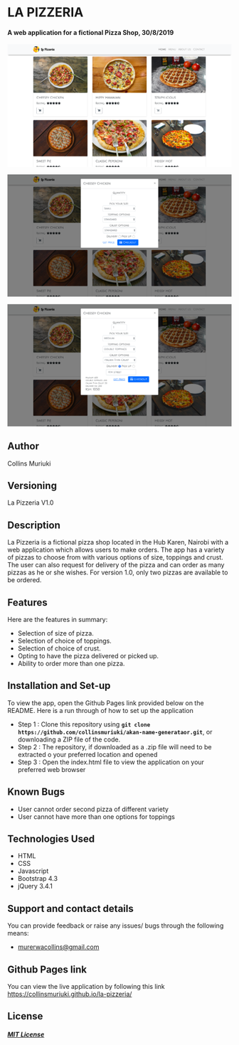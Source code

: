 # LA PIZZERIA
####  A web application for a fictional Pizza Shop, 30/8/2019
![alt text](images/screenshots/sc1.jpg)

![alt text](images/screenshots/sc2.jpg)

![alt text](images/screenshots/sc3.jpg)

## Author
Collins Muriuki

## Versioning
La Pizzeria V1.0

## Description
La Pizzeria is a fictional pizza shop located in the Hub Karen, Nairobi with a web application which allows users to make orders. The app has a variety of pizzas to choose from with various options of size, toppings and crust. The user can also request for delivery of the pizza and can order as many pizzas as he or she wishes. For version 1.0, only two pizzas are available to be ordered.

## Features
Here are the features in summary:
* Selection of size of pizza.
* Selection of choice of toppings.
* Selection of choice of crust.
* Opting to have the pizza delivered or picked up.
* Ability to order more than one pizza.


## Installation and Set-up
To view the app, open the Github Pages link provided below on the README.
Here is a run through of how to set up the application
* Step 1 : Clone this repository using **`git clone https://github.com/collinsmuriuki/akan-name-generataor.git`**, or downloading a ZIP file of the code.
* Step 2 : The repository, if downloaded as a .zip file will need to be extracted o your preferred location and opened
* Step 3 : Open the index.html file to view the application on your preferred web browser

## Known Bugs
* User cannot order second pizza of different variety
* User cannot have more than one options for toppings

## Technologies Used
* HTML  
* CSS
* Javascript
* Bootstrap 4.3
* jQuery 3.4.1

## Support and contact details
You can provide feedback or raise any issues/ bugs through the following means:
* murerwacollins@gmail.com

## Github Pages link
You can view the live application by following this link https://collinsmuriuki.github.io/la-pizzeria/

## License
#### [*MIT License*](LICENSE)
